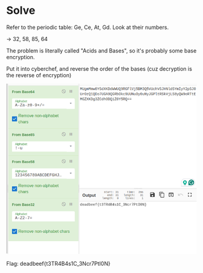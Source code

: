 # Solve

Refer to the periodic table:
Ge, Ce, At, Gd. Look at their numbers.

-> 32, 58, 85, 64

The problem is literally called "Acids and Bases", so it's probably some base encryption.

Put it into cyberchef, and reverse the order of the bases (cuz decryption is the reverse of encryption)

![Cyberchef solve](image.png)

Flag: deadbeef{t3TR4B4s1C_3Ncr7PtI0N}